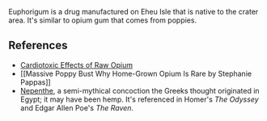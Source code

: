 Euphorigum is a drug manufactured on Eheu Isle that is native to the crater area. It's similar to opium gum that comes from poppies.

## References
* [Cardiotoxic Effects of Raw Opium](https://www.ncbi.nlm.nih.gov/pmc/articles/PMC5793023/)
* [[Massive Poppy Bust Why Home-Grown Opium Is Rare by Stephanie Pappas]]
* [Nepenthe](https://en.wikipedia.org/wiki/Nepenthe), a semi-mythical concoction the Greeks thought originated in Egypt; it may have been hemp.  It's referenced in Homer's _The Odyssey_ and Edgar Allen Poe's _The Raven_. 
